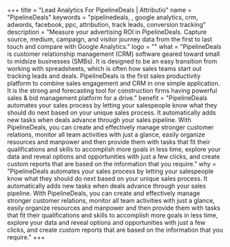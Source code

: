 +++
title = "Lead Analytics For PipelineDeals | Attributio"
name = "PipelineDeals"
keywords = "pipelinedeals, , google analytics, crm, adwords, facebook, ppc, attribution, track leads, conversion tracking"
description = "Measure your advertising ROI in PipelineDeals. Capture source, medium, campaign, and visitor journey data from the first to last touch and compare with Google Analytics."
logo = ""
what = "PipelineDeals is customer relationship management (CRM) software geared toward small to midsize businesses (SMBs). It is designed to be an easy transition from working with spreadsheets, which is often how sales teams start out tracking leads and deals. PipelineDeals is the first sales productivity platform to combine sales engagement and CRM in one simple application. It is the strong and forecasting tool for construction firms having powerful sales & bid management platform for a drive."
benefit = "PipelineDeals automates your sales process by letting your salespeople know what they should do next based on your unique sales process. It automatically adds new tasks when deals advance through your sales pipeline. With PipelineDeals, you can create and effectively manage stronger customer relations, monitor all team activities with just a glance, easily organize resources and manpower and then provide them with tasks that fit their qualifications and skills to accomplish more goals in less time, explore your data and reveal options and opportunities with just a few clicks, and create custom reports that are based on the information that you require."
why = "PipelineDeals automates your sales process by letting your salespeople know what they should do next based on your unique sales process. It automatically adds new tasks when deals advance through your sales pipeline. With PipelineDeals, you can create and effectively manage stronger customer relations, monitor all team activities with just a glance, easily organize resources and manpower and then provide them with tasks that fit their qualifications and skills to accomplish more goals in less time, explore your data and reveal options and opportunities with just a few clicks, and create custom reports that are based on the information that you require."
+++
